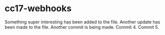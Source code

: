 # cc17-webhooks

Something super interesting has been added to the file. Another update has been made to the file. Another commit is being made. Commit 4. Commit 5.
